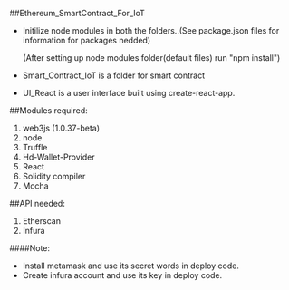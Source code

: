 ##Ethereum_SmartContract_For_IoT


- Initilize node modules in both the folders..(See package.json files for information for packages nedded)

	(After setting up node modules folder(default files) run "npm install")

- Smart_Contract_IoT is a folder for smart contract
- UI_React is a user interface built using create-react-app.

##Modules required:

1. web3js (1.0.37-beta)
2. node
3. Truffle
4. Hd-Wallet-Provider
5. React
6. Solidity compiler
7. Mocha


##API needed:
1. Etherscan
2. Infura


####Note:
- Install metamask and use its secret words in deploy code.
- Create infura account and use its key in deploy code.



